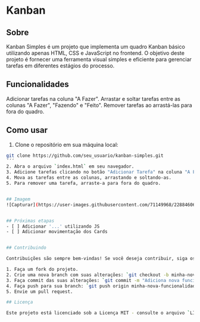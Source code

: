 # Kanban

## Sobre
Kanban Simples é um projeto que implementa um quadro Kanban básico utilizando apenas HTML, CSS e JavaScript no frontend. O objetivo deste projeto é fornecer uma ferramenta visual simples e eficiente para gerenciar tarefas em diferentes estágios do processo.

## Funcionalidades
Adicionar tarefas na coluna "A Fazer".
Arrastar e soltar tarefas entre as colunas "A Fazer", "Fazendo" e "Feito".
Remover tarefas ao arrastá-las para fora do quadro.

## Como usar
1. Clone o repositório em sua máquina local:

```bash
git clone https://github.com/seu_usuario/kanban-simples.git
´´´
2. Abra o arquivo `index.html` em seu navegador.
3. Adicione tarefas clicando no botão "Adicionar Tarefa" na coluna "A Fazer".
4. Mova as tarefas entre as colunas, arrastando e soltando-as.
5. Para remover uma tarefa, arraste-a para fora do quadro.


## Imagem
![Capturar](https://user-images.githubusercontent.com/71149968/228846068-e2f67ebe-fa19-412b-a275-bc34dfe35f5b.PNG)


## Próximas etapas
- [ ] Adicionar '...' utilizando JS
- [ ] Adicionar movimentação dos Cards


## Contribuindo

Contribuições são sempre bem-vindas! Se você deseja contribuir, siga os passos abaixo:

1. Faça um fork do projeto.
2. Crie uma nova branch com suas alterações: `git checkout -b minha-nova-funcionalidade`.
3. Faça commit das suas alterações: `git commit -m "Adiciona nova funcionalidade"`.
4. Faça push para sua branch: `git push origin minha-nova-funcionalidade`.
5. Envie um pull request.

## Licença

Este projeto está licenciado sob a Licença MIT - consulte o arquivo `LICENSE` para obter detalhes.
